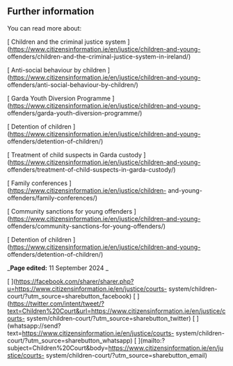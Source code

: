 ##  Further information

You can read more about:

[ Children and the criminal justice system
](https://www.citizensinformation.ie/en/justice/children-and-young-
offenders/children-and-the-criminal-justice-system-in-ireland/)

[ Anti-social behaviour by children
](https://www.citizensinformation.ie/en/justice/children-and-young-
offenders/anti-social-behaviour-by-children/)

[ Garda Youth Diversion Programme
](https://www.citizensinformation.ie/en/justice/children-and-young-
offenders/garda-youth-diversion-programme/)

[ Detention of children
](https://www.citizensinformation.ie/en/justice/children-and-young-
offenders/detention-of-children/)

[ Treatment of child suspects in Garda custody
](https://www.citizensinformation.ie/en/justice/children-and-young-
offenders/treatment-of-child-suspects-in-garda-custody/)

[ Family conferences ](https://www.citizensinformation.ie/en/justice/children-
and-young-offenders/family-conferences/)

[ Community sanctions for young offenders
](https://www.citizensinformation.ie/en/justice/children-and-young-
offenders/community-sanctions-for-young-offenders/)

[ Detention of children
](https://www.citizensinformation.ie/en/justice/children-and-young-
offenders/detention-of-children/)

_**Page edited:** 11 September 2024 _

[
](https://facebook.com/sharer/sharer.php?u=https://www.citizensinformation.ie/en/justice/courts-
system/children-court/?utm_source=sharebutton_facebook) [
](https://twitter.com/intent/tweet/?text=Children%20Court&url=https://www.citizensinformation.ie/en/justice/courts-
system/children-court/?utm_source=sharebutton_twitter) [
](whatsapp://send?text=https://www.citizensinformation.ie/en/justice/courts-
system/children-court/?utm_source=sharebutton_whatsapp) [
](mailto:?subject=Children%20Court&body=https://www.citizensinformation.ie/en/justice/courts-
system/children-court/?utm_source=sharebutton_email) [ ](javascript:void\(0\))
